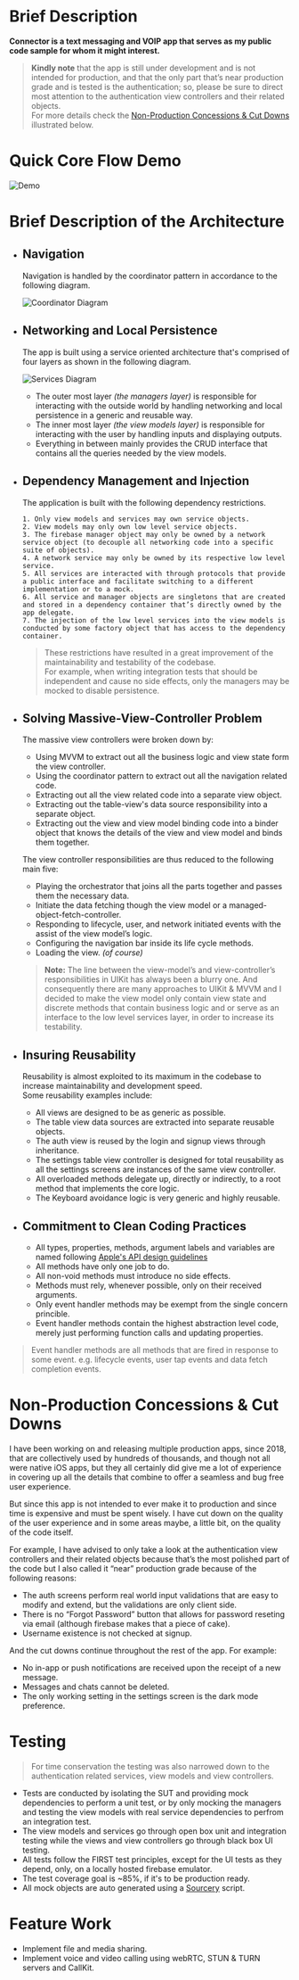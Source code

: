 # Brief Description
**Connector is a text messaging and VOIP app that serves as my public code sample for whom it might interest.**  
  
  
> **Kindly note** that the app is still under development and is not intended for production, and that the only part that’s near production grade and is tested is the authentication; so, please be sure to direct most attention to the authentication view controllers and their related objects.\
> For more details check the [Non-Production Concessions & Cut Downs](https://github.com/AbdelrhmanElmhdy/connector/#non-production-concessions--cut-downs) illustrated below.

# Quick Core Flow Demo
![Demo](Demo.GIF)

# Brief Description of the Architecture

- ## Navigation 
    Navigation is handled by the coordinator pattern in accordance to the following diagram.
    
    ![Coordinator Diagram](Coordinator-Diagram.png)

- ## Networking and Local Persistence 
     The app is built using a service oriented architecture that's comprised of four layers as shown in the following diagram.
     
     ![Services Diagram](Services-Diagram.png)

    - The outer most layer *(the managers layer)* is responsible for interacting with the outside world by handling networking and local persistence in a generic and reusable way.
    - The inner most layer *(the view models layer)* is responsible for interacting with the user by handling inputs and displaying outputs.
    - Everything in between mainly provides the CRUD interface that contains all the queries needed by the view models.

- ## Dependency Management and Injection

  The application is built with the following dependency restrictions.

      1. Only view models and services may own service objects.
      2. View models may only own low level service objects.
      3. The firebase manager object may only be owned by a network service object (to decouple all networking code into a specific suite of objects).
      4. A network service may only be owned by its respective low level service.
      5. All services are interacted with through protocols that provide a public interface and facilitate switching to a different implementation or to a mock.
      6. All service and manager objects are singletons that are created and stored in a dependency container that’s directly owned by the app delegate.
      7. The injection of the low level services into the view models is conducted by some factory object that has access to the dependency container.

    > These restrictions have resulted in a great improvement of the maintainability and testability of the codebase.\
    > For example, when writing integration tests that should be independent and cause no side effects, only the managers may be mocked to disable persistence.


- ## Solving Massive-View-Controller Problem
  The massive view controllers were broken down by:

    - Using MVVM to extract out all the business logic and view state form the view controller.
    - Using the coordinator pattern to extract out all the navigation related code.
    - Extracting out all the view related code into a separate view object.
    - Extracting out the table-view's data source responsibility into a separate object.
    - Extracting out the view and view model binding code into a binder object that knows the details of the view and view model and binds them together.

  The view controller responsibilities are thus reduced to the following main five:

    - Playing the orchestrator that joins all the parts together and passes them the necessary data.
    - Initiate the data fetching though the view model or a managed-object-fetch-controller.
    - Responding to lifecycle, user, and network initiated events with the assist of the view model’s logic.
    - Configuring the navigation bar inside its life cycle methods.
    - Loading the view. *(of course)*
    
  
  > **Note:** The line between the view-model’s and view-controller’s responsibilities in UIKit has always been a blurry one.  And consequently there are many approaches to UIKit & MVVM and I decided to make the view model only contain view state and discrete methods that contain business logic and or serve as an interface to the low level services layer, in order to increase its testability.
 
- ## Insuring Reusability
  Reusability is almost exploited to its maximum in the codebase to increase maintainability and development speed.\
  Some reusability examples include:
    
    - All views are designed to be as generic as possible.
    - The table view data sources are extracted into separate reusable objects.
    - The auth view is reused by the login and signup views through inheritance.
    - The settings table view controller is designed for total reusability as all the settings screens are instances of the same view controller.
    - All overloaded methods delegate up, directly or indirectly, to a root method that implements the core logic.
    - The Keyboard avoidance logic is very generic and highly reusable.

- ## Commitment to Clean Coding Practices
  - All types, properties, methods, argument labels and variables are named following [Apple's API design guidelines](https://www.swift.org/documentation/api-design-guidelines/)
  - All methods have only one job to do.
  - All non-void methods must introduce no side effects.
  - Methods must rely, whenever possible, only on their received arguments.
  - Only event handler methods may be exempt from the single concern princible.
  - Event handler methods contain the highest abstraction level code, merely just performing function calls and updating properties.


> Event handler methods are all methods that are fired in response to some event. e.g. lifecycle events, user tap events and data fetch completion events.

# Non-Production Concessions & Cut Downs
I have been working on and releasing multiple production apps, since 2018, that are collectively used by hundreds of thousands, and though not all were native iOS apps, but they all certainly did give me a lot of experience in covering up all the details that combine to offer a seamless and bug free user experience.

But since this app is not intended to ever make it to production and since time is expensive and must be spent wisely. I have cut down on the quality of the user experience and in some areas maybe, a little bit, on the quality of the code itself.

For example, I have advised to only take a look at the authentication view controllers and their related objects because that’s the most polished part of the code but I also called it “near” production grade because of the following reasons:

  - The auth screens perform real world input validations that are easy to modify and extend, but the validations are only client side.
  - There is no “Forgot Password” button that allows for password reseting via email (although firebase makes that a piece of cake).
  - Username existence is not checked at signup.

And the cut downs continue throughout the rest of the app. For example:

  - No in-app or push notifications are received upon the receipt of a new message.
  - Messages and chats cannot be deleted.
  - The only working setting in the settings screen is the dark mode preference.

# Testing
> For time conservation the testing was also narrowed down to the authentication related services, view models and view controllers.
- Tests are conducted by isolating the SUT and providing mock dependencies to perform a unit test, or by only mocking the managers and testing the view models with real service dependencies to perfrom an integration test.
- The view models and services go through open box unit and integration testing while the views and view controllers go through black box UI testing.
- All tests follow the FIRST test principles, except for the UI tests as they depend, only, on a locally hosted firebase emulator.
- The test coverage goal is ~85%, if it's to be production ready.
- All mock objects are auto generated using a [Sourcery](https://github.com/krzysztofzablocki/Sourcery) script.


# Feature Work
    
- Implement file and media sharing.
- Implement voice and video calling using webRTC, STUN & TURN servers and CallKit.
